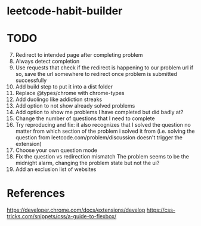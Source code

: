 # leetcode-habit-builder


# TODO
7. Redirect to intended page after completing problem
8. Always detect completion
0. Use requests that check if the redirect is happening to our problem url
    if so, save the url somewhere to redirect once problem is submitted successfully
1. Add build step to put it into a dist folder
2. Replace @types/chrome with chrome-types
3. Add duolingo like addiction streaks
4. Add option to not show already solved problems
5. Add option to show me problems I have completed but did badly at?
6. Change the number of questions that I need to complete
7. Try reproducing and fix: it also recognizes that I solved the question no matter from which section of the problem i solved it from (i.e. solving the question from leetcode.com/problem/discussion doesn't trigger the extension)
8. Choose your own question mode
9. Fix the question vs redirection mismatch
    The problem seems to be the midnight alarm, changing the problem state but not the ui?
10. Add an exclusion list of websites

# References
https://developer.chrome.com/docs/extensions/develop
https://css-tricks.com/snippets/css/a-guide-to-flexbox/

